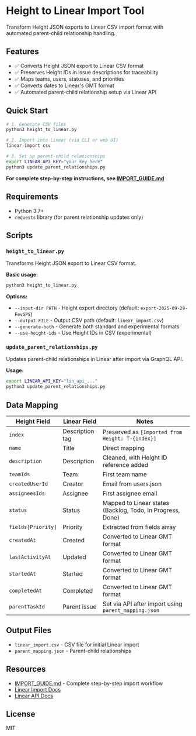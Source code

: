 # Height to Linear Import Tool

Transform Height JSON exports to Linear CSV import format with automated parent-child relationship handling.

## Features

- ✅ Converts Height JSON export to Linear CSV format
- ✅ Preserves Height IDs in issue descriptions for traceability
- ✅ Maps teams, users, statuses, and priorities
- ✅ Converts dates to Linear's GMT format
- ✅ Automated parent-child relationship setup via Linear API

## Quick Start

```bash
# 1. Generate CSV files
python3 height_to_linear.py

# 2. Import into Linear (via CLI or web UI)
linear-import csv

# 3. Set up parent-child relationships
export LINEAR_API_KEY="your_key_here"
python3 update_parent_relationships.py
```

**For complete step-by-step instructions, see [IMPORT_GUIDE.md](IMPORT_GUIDE.md)**

## Requirements

- Python 3.7+
- `requests` library (for parent relationship updates only)

## Scripts

### `height_to_linear.py`

Transforms Height JSON export to Linear CSV format.

**Basic usage:**
```bash
python3 height_to_linear.py
```

**Options:**
- `--input-dir PATH` - Height export directory (default: `export-2025-09-29-FevGPS`)
- `--output FILE` - Output CSV path (default: `linear_import.csv`)
- `--generate-both` - Generate both standard and experimental formats
- `--use-height-ids` - Use Height IDs in CSV (experimental)

### `update_parent_relationships.py`

Updates parent-child relationships in Linear after import via GraphQL API.

**Usage:**
```bash
export LINEAR_API_KEY="lin_api_..."
python3 update_parent_relationships.py
```

## Data Mapping

| Height Field | Linear Field | Notes |
|--------------|--------------|-------|
| `index` | Description tag | Preserved as `[Imported from Height: T-{index}]` |
| `name` | Title | Direct mapping |
| `description` | Description | Cleaned, with Height ID reference added |
| `teamIds` | Team | First team name |
| `createdUserId` | Creator | Email from users.json |
| `assigneesIds` | Assignee | First assignee email |
| `status` | Status | Mapped to Linear states (Backlog, Todo, In Progress, Done) |
| `fields[Priority]` | Priority | Extracted from fields array |
| `createdAt` | Created | Converted to Linear GMT format |
| `lastActivityAt` | Updated | Converted to Linear GMT format |
| `startedAt` | Started | Converted to Linear GMT format |
| `completedAt` | Completed | Converted to Linear GMT format |
| `parentTaskId` | Parent issue | Set via API after import using `parent_mapping.json` |

## Output Files

- `linear_import.csv` - CSV file for initial Linear import
- `parent_mapping.json` - Parent-child relationships

## Resources

- [IMPORT_GUIDE.md](IMPORT_GUIDE.md) - Complete step-by-step import workflow
- [Linear Import Docs](https://linear.app/docs/import-issues)
- [Linear API Docs](https://developers.linear.app/docs)

## License

MIT
